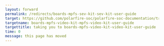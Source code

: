 ```yaml
---
layout: forward
permalink: /redirects/boards-mpfs-sev-kit-sev-kit-user-guide
target: https://github.com/polarfire-soc/polarfire-soc-documentation/tree/master/reference-designs-fpga-and-development-kits/mpfs-video-kit-user-guide.md
targetname: boards-mpfs-video-kit-mpfs-video-kit-user-guide
targettitle: taking you to boards-mpfs-video-kit-video-kit-user-guide
time: 0
message: this page has moved
---
```

